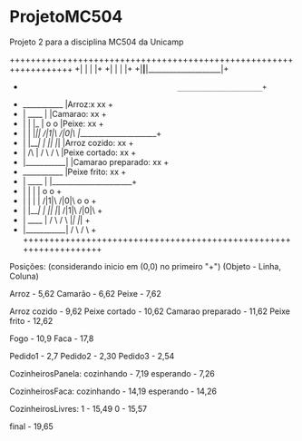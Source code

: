 # ProjetoMC504
Projeto 2 para a disciplina MC504 da Unicamp

++++++++++++++++++++++++++++++++++++++++++++++++++++++++++++++++++
+|                    |                    |                    |+
+|                    |                    |                    |+
+|____________________|____________________|____________________|+
+                                           _____________________+
+   ___________                           |Arroz:x            xx +
+  |    ____   |                          |Camarao:           xx +
+  |   |    |_ |   o      o               |Peixe:             xx +
+  |   |    |_|| /|1|\  /|0|\             |______________________+
+  |   |____|  |  |_|    |_|              |Arroz cozido:      xx +
+  |     /\    |  / \    / \              |Peixe cortado:     xx +
+  |___________|                          |Camarao preparado: xx +
+   ___________                           |Peixe frito:       xx +
+  |    ____   |                          |______________________+
+  |   |    |  |   o      o                                      +
+  |   |    |  | /|1|\  /|0|\                   o       o        +
+  |   |____|  |  |_|    |_|                  /|1|\   /|0|\      +
+  |    ____   |  / \    / \                   |_|     |_|       +
+  |___________|                               / \     / \       +
++++++++++++++++++++++++++++++++++++++++++++++++++++++++++++++++++


Posições: (considerando inicio em (0,0) no primeiro "+")
(Objeto - Linha, Coluna)

Arroz   - 5,62
Camarão - 6,62
Peixe   - 7,62

Arroz cozido      - 9,62
Peixe cortado     - 10,62
Camarao preparado - 11,62
Peixe frito       - 12,62

Fogo - 10,9
Faca - 17,8

Pedido1 - 2,7
Pedido2 - 2,30
Pedido3 - 2,54

CozinheirosPanela:
cozinhando - 7,19
esperando - 7,26

CozinheirosFaca:
cozinhando - 14,19
esperando - 14,26

CozinheirosLivres:
1 - 15,49 
0 - 15,57

final - 19,65
